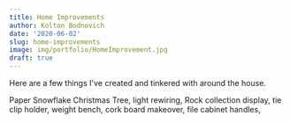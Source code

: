 ```yaml
---
title: Home Improvements
author: Kolton Bodnovich
date: '2020-06-02'
slug: home-improvements
image: img/portfolio/HomeImprovement.jpg
draft: true
---
```


Here are a few things I've created and tinkered with around the house. 

<!--more-->

Paper Snowflake Christmas Tree, light rewiring, Rock collection display, tie clip holder, weight bench, cork board makeover, file cabinet handles, 
